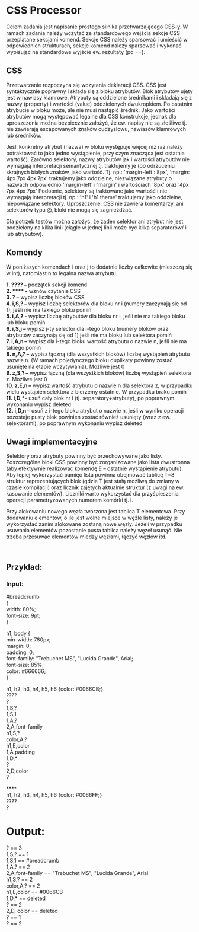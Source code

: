 # CSS Processor

Celem zadania jest napisanie prostego silnika przetwarzającego CSS-y. W ramach zadania należy wczytać ze standardowego wejścia sekcje CSS przeplatane sekcjami komend. Sekcje CSS należy sparsować i umieścić w odpowiednich strukturach, sekcje komend należy sparsować i wykonać wypisując na standardowe wyjście ew. rezultaty (po ==).


## CSS

Przetwarzanie rozpoczyna się wczytania deklaracji CSS. CSS jest syntaktycznie poprawny i składa się z bloku atrybutów. Blok atrybutów ujęty jest w nawiasy klamrowe.
Atrybuty są oddzielone średnikami i składają się z nazwy (property) i wartości (value) oddzielonych dwukropkiem. Po ostatnim atrybucie w bloku może, ale nie musi nastąpić średnik.
Jako wartości atrybutów mogą występować legalne dla CSS konstrukcje, jednak dla uproszczenia można bezpiecznie założyć, że ew. napisy nie są złośliwe tj. nie zawierają escapowanych znaków cudzysłowu, nawiasów klamrowych lub średników.

Jeśli konkretny atrybut (nazwa) w bloku występuje więcej niż raz należy potraktować to jako jedno wystąpienie, przy czym znacząca jest ostatnia wartość).
Zarówno selektory, nazwy atrybutów jak i wartości atrybutów nie wymagają interpretacji semantycznej tj. traktujemy je (po odrzuceniu skrajnych białych znaków, jako wartość. Tj. np.: 'margin-left : 8px', 'margin: 4px 7px 4px 7px' traktujemy jako oddzielne, niezwiązane atrybuty o nazwach odpowiednio 'margin-left' i 'margin' i wartościach '8px' oraz '4px 7px 4px 7px' Podobnie, selektory są traktowane jako wartość i nie wymagają interpretacji tj. np.: 'h1' i 'h1.theme' traktujemy jako oddzielne, niepowiązane selektory.
Uproszczenie: CSS nie zawiera komentarzy, ani selektorów typu @, bloki nie mogą się zagnieżdżać.

Dla potrzeb testów można założyć, że żaden selektor ani atrybut nie jest podzielony na kilka linii (ciągle w jednej linii może być kilka separatorów/ i lub atrybutów).

## Komendy
W poniższych komendach i oraz j to dodatnie liczby całkowite (mieszczą się w int), natomiast n to legalna nazwa atrybutu.

**1. ???? –** początek sekcji komend<br/>
**2. **** -** wznów czytanie CSS<br/>
**3. ? –** wypisz liczbę bloków CSS<br/>
**4. i,S,? –** wypisz liczbę selektorów dla bloku nr i (numery zaczynają się od 1), jeśli nie ma takiego bloku pomiń<br/>
**5. i,A,? -** wypisz liczbę atrybutów dla bloku nr i, jeśli nie ma takiego bloku lub bloku pomiń<br/>
**6. i,S,j –** wypisz j-ty selector dla i-tego bloku (numery bloków oraz atrybutów zaczynają się od 1) jeśli nie ma bloku lub selektora pomiń<br/>
**7. i,A,n –** wypisz dla i-tego bloku wartość atrybutu o nazwie n, jeśli nie ma takiego pomiń<br/>
**8. n,A,? –** wypisz łączną (dla wszystkich bloków) liczbę wystąpień atrybutu nazwie n. (W ramach pojedynczego bloku duplikaty powinny zostać usunięte na etapie wczytywania). Możliwe jest 0<br/>
**9. z,S,? –** wypisz łączną (dla wszystkich bloków) liczbę wystąpień selektora z. Możliwe jest 0<br/>
**10. z,E,n –** wypisz wartość atrybutu o nazwie n dla selektora z, w przypadku wielu wystąpień selektora z bierzemy ostatnie. W przypadku braku pomiń<br/>
**11. i,D,*-** usuń cały blok nr i (tj. separatory+atrybuty), po poprawnym wykonaniu wypisz deleted<br/>
**12. i,D,n –** usuń z i-tego bloku atrybut o nazwie n, jeśli w wyniku operacji pozostaje pusty blok powinien zostać również usunięty (wraz z ew. selektorami), po poprawnym wykonaniu wypisz deleted


## Uwagi implementacyjne
Selektory oraz atrybuty powinny być przechowywane jako listy. Poszczególne bloki CSS powinny być zorganizowane jako lista dwustronna (aby efektywnie realizować komendę E – ostatnie wystąpienie atrybutu). Aby lepiej wykorzystać pamięć lista powinna obejmować tablicę T=8 struktur reprezentujących blok (gdzie T jest stałą możliwą do zmiany w czasie kompilacji) oraz licznik zajętych aktualnie struktur (z uwagi na ew. kasowanie elementów). Liczniki warto wykorzystać dla przyśpieszenia operacji parametryzowanych numerem komórki tj. i.

Przy alokowaniu nowego węzła tworzona jest tablica T elementowa. Przy dodawaniu elementów, o ile jest wolne miejsce w węźle listy, należy je wykorzystać zanim alokowane zostaną nowe węzły. Jeżeli w przypadku usuwania elementów pozostanie pusta tablica należy węzeł usunąć. Nie trzeba przesuwać elementów miedzy węzłami, łączyć węzłów itd.

 
## Przykład:

### Input:
 #breadcrumb<br/> 
{<br/>
	width: 80%;<br/>
	font-size: 9pt;<br/>
}<br/>

h1, body {<br/>
	min-width: 780px;<br/>
	margin: 0;<br/>
	padding: 0;<br/>
	font-family: "Trebuchet MS", "Lucida Grande", Arial;<br/>
	font-size: 85%;<br/>
	color: #666666;<br/>
}

h1, h2, h3, h4, h5, h6 {color: #0066CB;}<br/>
????<br/>
?<br/>
1,S,?<br/>
1,S,1<br/>
1,A,?<br/>
2,A,font-family<br/>
h1,S,?<br/>
color,A,?<br/>
h1,E,color<br/>
1,A,padding<br/>
1,D,*<br/>
?<br/>
2,D,color<br/>
?<br/>

****<br/>
h1, h2, h3, h4, h5, h6 {color: #0066FF;}<br/>
????<br/>
?<br/>

# Output:
? == 3<br/>
1,S,? == 1<br/>
1,S,1 == #breadcrumb<br/>
1,A,? == 2<br/>
2,A,font-family == "Trebuchet MS", "Lucida Grande", Arial<br/>
h1,S,? == 2<br/>
color,A,? == 2<br/>
h1,E,color == #0066CB<br/>
1,D,* == deleted<br/>
? == 2<br/>
2,D, color == deleted<br/>
? == 1<br/>
? == 2<br/>
